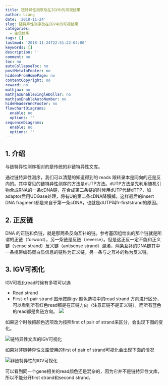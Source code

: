 ```yaml
---
title: 链特异性测序及在IGV中的可视结果
author: Liang
date: '2018-11-24'
slug: 链特异性测序及在IGV中的可视结果
categories:
  - 生信修炼
tags: []
lastmod: '2018-11-24T22:51:22-04:00'
keywords: []
description: ''
comment: no
toc: no
autoCollapseToc: no
postMetaInFooter: no
hiddenFromHomePage: no
contentCopyright: no
reward: no
mathjax: no
mathjaxEnableSingleDollar: no
mathjaxEnableAutoNumber: no
hideHeaderAndFooter: no
flowchartDiagrams:
  enable: no
  options: ''
sequenceDiagrams:
  enable: no
  options: ''
---
```

## 1. 介绍
与链特异性测序相对的是传统的非链特异性文库。

通过链特异性测序，我们可以清楚的知道得到的 reads 跟转录本是同向的还是反向的。其中常见的链特异性测序的方法是dUTP方法。dUTP方法是先利用随机引物合成RNA的一条cDNA链，在合成第二条链的时候用dUTP代替dTTP，加adaptor后用UDGase处理，将有U的第二条cDNA降解掉。这样最后的insert DNA fragment都是来自于第一条cDNA，也就是dUTP叫fr-firststrand的原因。

## 2. 正反链
DNA 的正链和负链，就是那两条反向互补的链。参考基因组给出的那个链就是所谓的正链（forword），另一条链是反链（reverse）。但是这正反一定不能和正义链（sense strand）反义链（antisense strand）混淆，两条互补的DNA链其中一条携带编码蛋白质信息的链称为正义链，另一条与之互补的称为反义链。

## 3. IGV可视化

IGV可视化read时候有多项可以选
* Read strand
* First-of-pair strand 
图示按照igv 颜色选项中的read strand 方向进行区分，可以看到所有红色read都是在正链方向（注意正链不是正义链），而所有蓝色的read都是负链方向。
![](https://upload-images.jianshu.io/upload_images/3014937-5283508854fe2c5b.png?imageMogr2/auto-orient/strip%7CimageView2/2/w/1240)

如果这个时候把颜色选项改为按照first of pair of strand来区分，会出现下图的变化。

![链特异性文库的IGV可视化](https://upload-images.jianshu.io/upload_images/3014937-6591d6909ab8bf48.png?imageMogr2/auto-orient/strip%7CimageView2/2/w/1240)

如果对非链特异性文库使用的first of pair of strand可视化会出现下面的情况

![非链特异性的IGV可视化](https://upload-images.jianshu.io/upload_images/3014937-2ea435d1a1cf97d4.png?imageMogr2/auto-orient/strip%7CimageView2/2/w/1240)

可以看到同一个gene相关的read颜色还是混杂的，因为它并不是链特异性文库，所以不能分开first strand和second strand。


